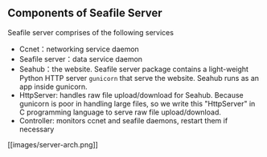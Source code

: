 ## Components of Seafile Server

Seafile server comprises of the following services

* Ccnet：networking service daemon
* Seafile server：data service daemon
* Seahub：the website. Seafile server package contains a light-weight Python HTTP server `gunicorn` that serve the website. Seahub runs as an app inside gunicorn.
* HttpServer: handles raw file upload/download for Seahub. Because gunicorn is poor in handling large files, so we write this "HttpServer" in C programming language to serve raw file upload/download.
* Controller: monitors ccnet and seafile daemons, restart them if necessary

[[images/server-arch.png]]